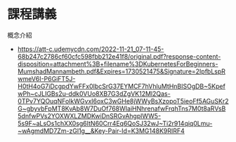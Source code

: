 # 課程講義

概念介紹
* https://att-c.udemycdn.com/2022-11-21_07-11-45-68b247c2786cf60cfc598fbb212e41f8/original.pdf?response-content-disposition=attachment%3B+filename%3DKubernetesForBeginners-MumshadMannambeth.pdf&Expires=1730521475&Signature=2IpfbLspRwmeV6I-P6GiFT5J-H0tH4oG7iDcgpdYwFFx0IbcSrG37EYMCF7hVhluMtHnBISOgDB~5KpefwPh~cJLIGBs2u-ddk0VUo8XB7G3dZgVK12Ml2Qas-0TPv7YQOuqNFoIkWGvxI6oxC3wGHe8jWWyBsXzopoT5ieoFf5AGuSKr2G~gbyvbFpMT8KvAb8W7DuOf768WIaiHNhrenafwFrqhTns7M0t8aRVsB5dnfwPVs2YOXWXLZMDKwiDnSRGvAhgplWW5-5s9F~aLsOs1chXX0sg6ItN60Crr4Eq6QoSJ32wJ~Ti2r914qiq0Lmu-~wAgmdMD7Zm-zGl1g__&Key-Pair-Id=K3MG148K9RIRF4
